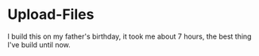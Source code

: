 # Upload-Files
I build this on my father's birthday, it took me about 7 hours, the best thing I've build until now.

